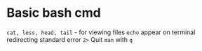 # Basic bash cmd

`cat, less, head, tail` - for viewing files
`echo` appear on terminal
redirecting standard error `2>`
Quit `man` with `q`
